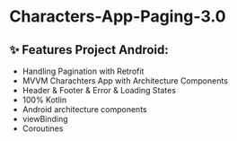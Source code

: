 # Characters-App-Paging-3.0
##  ✨ Features Project Android: 
- Handling Pagination with Retrofit 
- MVVM Charachters App with Architecture Components  
- Header & Footer & Error & Loading States 
- 100% Kotlin
- Android architecture components
- viewBinding
- Coroutines

